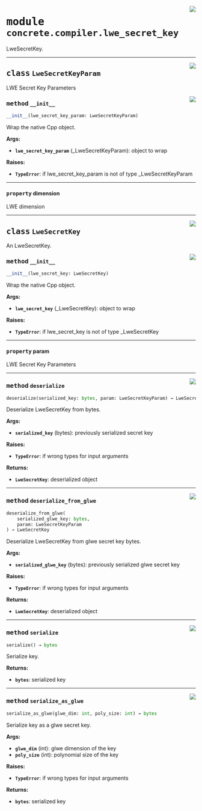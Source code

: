 <!-- markdownlint-disable -->

<a href="../../../compilers/concrete-compiler/compiler/lib/Bindings/Python/concrete/compiler/lwe_secret_key.py#L0"><img align="right" style="float:right;" src="https://img.shields.io/badge/-source-cccccc?style=flat-square"></a>

# <kbd>module</kbd> `concrete.compiler.lwe_secret_key`
LweSecretKey. 



---

<a href="../../../compilers/concrete-compiler/compiler/lib/Bindings/Python/concrete/compiler/lwe_secret_key.py#L17"><img align="right" style="float:right;" src="https://img.shields.io/badge/-source-cccccc?style=flat-square"></a>

## <kbd>class</kbd> `LweSecretKeyParam`
LWE Secret Key Parameters 

<a href="../../../compilers/concrete-compiler/compiler/lib/Bindings/Python/concrete/compiler/lwe_secret_key.py#L20"><img align="right" style="float:right;" src="https://img.shields.io/badge/-source-cccccc?style=flat-square"></a>

### <kbd>method</kbd> `__init__`

```python
__init__(lwe_secret_key_param: LweSecretKeyParam)
```

Wrap the native Cpp object. 



**Args:**
 
 - <b>`lwe_secret_key_param`</b> (_LweSecretKeyParam):  object to wrap 



**Raises:**
 
 - <b>`TypeError`</b>:  if lwe_secret_key_param is not of type _LweSecretKeyParam 


---

#### <kbd>property</kbd> dimension

LWE dimension 




---

<a href="../../../compilers/concrete-compiler/compiler/lib/Bindings/Python/concrete/compiler/lwe_secret_key.py#L42"><img align="right" style="float:right;" src="https://img.shields.io/badge/-source-cccccc?style=flat-square"></a>

## <kbd>class</kbd> `LweSecretKey`
An LweSecretKey. 

<a href="../../../compilers/concrete-compiler/compiler/lib/Bindings/Python/concrete/compiler/lwe_secret_key.py#L45"><img align="right" style="float:right;" src="https://img.shields.io/badge/-source-cccccc?style=flat-square"></a>

### <kbd>method</kbd> `__init__`

```python
__init__(lwe_secret_key: LweSecretKey)
```

Wrap the native Cpp object. 



**Args:**
 
 - <b>`lwe_secret_key`</b> (_LweSecretKey):  object to wrap 



**Raises:**
 
 - <b>`TypeError`</b>:  if lwe_secret_key is not of type _LweSecretKey 


---

#### <kbd>property</kbd> param

LWE Secret Key Parameters 



---

<a href="../../../compilers/concrete-compiler/compiler/lib/Bindings/Python/concrete/compiler/lwe_secret_key.py#L69"><img align="right" style="float:right;" src="https://img.shields.io/badge/-source-cccccc?style=flat-square"></a>

### <kbd>method</kbd> `deserialize`

```python
deserialize(serialized_key: bytes, param: LweSecretKeyParam) → LweSecretKey
```

Deserialize LweSecretKey from bytes. 



**Args:**
 
 - <b>`serialized_key`</b> (bytes):  previously serialized secret key 



**Raises:**
 
 - <b>`TypeError`</b>:  if wrong types for input arguments 



**Returns:**
 
 - <b>`LweSecretKey`</b>:  deserialized object 

---

<a href="../../../compilers/concrete-compiler/compiler/lib/Bindings/Python/concrete/compiler/lwe_secret_key.py#L111"><img align="right" style="float:right;" src="https://img.shields.io/badge/-source-cccccc?style=flat-square"></a>

### <kbd>method</kbd> `deserialize_from_glwe`

```python
deserialize_from_glwe(
    serialized_glwe_key: bytes,
    param: LweSecretKeyParam
) → LweSecretKey
```

Deserialize LweSecretKey from glwe secret key bytes. 



**Args:**
 
 - <b>`serialized_glwe_key`</b> (bytes):  previously serialized glwe secret key 



**Raises:**
 
 - <b>`TypeError`</b>:  if wrong types for input arguments 



**Returns:**
 
 - <b>`LweSecretKey`</b>:  deserialized object 

---

<a href="../../../compilers/concrete-compiler/compiler/lib/Bindings/Python/concrete/compiler/lwe_secret_key.py#L60"><img align="right" style="float:right;" src="https://img.shields.io/badge/-source-cccccc?style=flat-square"></a>

### <kbd>method</kbd> `serialize`

```python
serialize() → bytes
```

Serialize key. 



**Returns:**
 
 - <b>`bytes`</b>:  serialized key 

---

<a href="../../../compilers/concrete-compiler/compiler/lib/Bindings/Python/concrete/compiler/lwe_secret_key.py#L92"><img align="right" style="float:right;" src="https://img.shields.io/badge/-source-cccccc?style=flat-square"></a>

### <kbd>method</kbd> `serialize_as_glwe`

```python
serialize_as_glwe(glwe_dim: int, poly_size: int) → bytes
```

Serialize key as a glwe secret key. 



**Args:**
 
 - <b>`glwe_dim`</b> (int):  glwe dimension of the key 
 - <b>`poly_size`</b> (int):  polynomial size of the key 



**Raises:**
 
 - <b>`TypeError`</b>:  if wrong types for input arguments 



**Returns:**
 
 - <b>`bytes`</b>:  serialized key 


